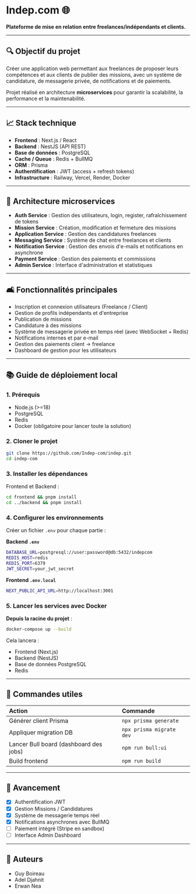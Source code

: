 # Indep.com 🌐

**Plateforme de mise en relation entre freelances/indépendants et clients.**

---

## 🔍 Objectif du projet

Créer une application web permettant aux freelances de proposer leurs compétences et aux clients de publier des missions, avec un système de candidature, de messagerie privée, de notifications et de paiements.

Projet réalisé en architecture **microservices** pour garantir la scalabilité, la performance et la maintenabilité.

---

## 📈 Stack technique

- **Frontend** : Next.js / React
- **Backend** : NestJS (API REST)
- **Base de données** : PostgreSQL
- **Cache / Queue** : Redis + BullMQ
- **ORM** : Prisma
- **Authentification** : JWT (access + refresh tokens)
- **Infrastructure** : Railway, Vercel, Render, Docker

---

## 🔄 Architecture microservices

- **Auth Service** : Gestion des utilisateurs, login, register, rafraîchissement de tokens
- **Mission Service** : Création, modification et fermeture des missions
- **Application Service** : Gestion des candidatures freelances
- **Messaging Service** : Système de chat entre freelances et clients
- **Notification Service** : Gestion des envois d'e-mails et notifications en asynchrone
- **Payment Service** : Gestion des paiements et commissions
- **Admin Service** : Interface d'administration et statistiques

---

## 🛋 Fonctionnalités principales

- Inscription et connexion utilisateurs (Freelance / Client)
- Gestion de profils indépendants et d'entreprise
- Publication de missions
- Candidature à des missions
- Système de messagerie privée en temps réel (avec WebSocket + Redis)
- Notifications internes et par e-mail
- Gestion des paiements client → freelance
- Dashboard de gestion pour les utilisateurs

---

## 📚 Guide de déploiement local

### 1. Prérequis

- Node.js (>=18)
- PostgreSQL
- Redis
- Docker (obligatoire pour lancer toute la solution)

### 2. Cloner le projet

```bash
git clone https://github.com/Indep-com/indep.git
cd indep-com
```

### 3. Installer les dépendances

Frontend et Backend :

```bash
cd frontend && pnpm install
cd ../backend && pnpm install
```

### 4. Configurer les environnements

Créer un fichier `.env` pour chaque partie :

**Backend `.env`**

```bash
DATABASE_URL=postgresql://user:password@db:5432/indepcom
REDIS_HOST=redis
REDIS_PORT=6379
JWT_SECRET=your_jwt_secret
```

**Frontend `.env.local`**

```bash
NEXT_PUBLIC_API_URL=http://localhost:3001
```

### 5. Lancer les services avec Docker

**Depuis la racine du projet** :

```bash
docker-compose up --build
```

Cela lancera :

- Frontend (Next.js)
- Backend (NestJS)
- Base de données PostgreSQL
- Redis

---

## 🔬 Commandes utiles

| Action | Commande |
|:-------|:---------|
| Générer client Prisma | `npx prisma generate` |
| Appliquer migration DB | `npx prisma migrate dev` |
| Lancer Bull board (dashboard des jobs) | `npm run bull:ui` |
| Build frontend | `npm run build` |

---

## 📅 Avancement

- [x] Authentification JWT
- [x] Gestion Missions / Candidatures
- [x] Système de messagerie temps réel
- [x] Notifications asynchrones avec BullMQ
- [ ] Paiement intégré (Stripe en sandbox)
- [ ] Interface Admin Dashboard

---

## 📅 Auteurs

- Guy Boireau
- Adel Djahnit
- Erwan Nea

